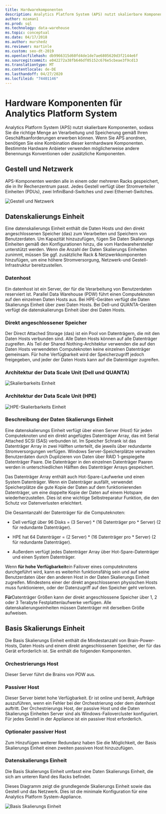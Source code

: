 ```yaml
---
title: Hardwarekomponenten
description: Analytics Platform System (APS) nutzt skalierbare Komponenten, sodass Sie die richtige Menge an Verarbeitung und Speicherung gemäß Ihren Geschäftsanforderungen erwerben können. Wenn Sie APS anordnen, benötigen Sie eine Kombination dieser kernhardware Komponenten.
author: mzaman1
ms.prod: sql
ms.technology: data-warehouse
ms.topic: conceptual
ms.date: 04/17/2018
ms.author: murshedz
ms.reviewer: martinle
ms.custom: seo-dt-2019
ms.openlocfilehash: db9966315d60fd4de1de7ae6805620d3f2144e6f
ms.sourcegitcommit: e042272a38fb646df05152c676e5cbeae3f9cd13
ms.translationtype: MT
ms.contentlocale: de-DE
ms.lasthandoff: 04/27/2020
ms.locfileid: "74401146"
---
```

# <a name="hardware-components-for-analytics-platform-system"></a>Hardware Komponenten für Analytics Platform System

Analytics Platform System (APS) nutzt skalierbare Komponenten, sodass Sie die richtige Menge an Verarbeitung und Speicherung gemäß Ihren Geschäftsanforderungen erwerben können. Wenn Sie APS anordnen, benötigen Sie eine Kombination dieser kernhardware Komponenten. Bestimmte Hardware Anbieter verwenden möglicherweise andere Benennungs Konventionen oder zusätzliche Komponenten.  
 
  
## <a name="rack-and-network"></a><a name="rackandnetwork"></a>Gestell und Netzwerk 
 
APS-Komponenten werden alle in einem oder mehreren Racks gespeichert, die in Ihr Rechenzentrum passt. Jedes Gestell verfügt über Stromverteiler Einheiten (PDUs), zwei InfiniBand-Switches und zwei Ethernet-Switches.  
  
![Gestell und Netzwerk](media/rack-and-network.png "APS-Rack und-Netzwerk")  
  
## <a name="data-scale-unit"></a><a name="datascaleunit"></a>Datenskalierungs Einheit
 
Eine datenskalierungs Einheit enthält die Daten Hosts und den direkt angeschlossenen Speicher (das) zum Verarbeiten und Speichern von Benutzerdaten. Um Kapazität hinzuzufügen, fügen Sie Daten Skalierungs Einheiten gemäß den Konfigurationen hinzu, die vom Hardwarehersteller unterstützt werden. Wenn die Anzahl der Daten Skalierungs Einheiten zunimmt, müssen Sie ggf. zusätzliche Rack & Netzwerkkomponenten hinzufügen, um eine höhere Stromversorgung, Netzwerk-und Gestell-Infrastruktur bereitzustellen.  
  
### <a name="data-host"></a>Datenhost  

Ein datenhost ist ein Server, der für die Verarbeitung von Benutzerdaten reserviert ist. Parallel Data Warehouse (PDW) führt einen Computeknoten auf den einzelnen Daten Hosts aus. Bei HPE-Geräten verfügt die Daten Skalierungs Einheit über zwei Daten Hosts. Bei Dell-und QUANTA-Geräten verfügt die datenskalierungs Einheit über drei Daten Hosts.  
  
### <a name="direct-attached-storage"></a>Direkt angeschlossener Speicher
 
Der Direct Attached Storage (das) ist ein Pool von Datenträgern, die mit den Daten Hosts verbunden sind. Alle Daten Hosts können auf alle Datenträger zugreifen. Als Teil der Shared Nothing-Architektur verwenden die auf den Daten Hosts verwendeten Computeknoten keine einzelnen Datenträger gemeinsam. Für hohe Verfügbarkeit wird der Speicherzugriff jedoch freigegeben, und jeder der Daten Hosts kann auf die Datenträger zugreifen.  
  
### <a name="data-scale-unit-architecture---dell-and-quanta"></a>Architektur der Data Scale Unit (Dell und QUANTA)
  
![Skalierbarkeits Einheit](media/scalability-unit-dell.png "Dell-Skalierbarkeits Einheit")  
  
### <a name="data-scale-unit-architecture---hpe"></a>Architektur der Data Scale Unit (HPE) 
 
![HPE-Skalierbarkeits Einheit](media/scalability-unit-hpe.png "HPE-Skalierbarkeits Einheit")  
  
### <a name="data-scale-unit-description"></a>Beschreibung der Daten Skalierungs Einheit

Eine datenskalierungs Einheit verfügt über einen Server (Host) für jeden Computeknoten und ein direkt angefügtes Datenträger Array, das mit Serial Attached SCSI (SAS) verbunden ist. Im Speicher Schrank ist das Datenträger Array in zwei Hälften unterteilt, die jeweils über redundante Stromversorgungen verfügen. Windows Server-Speicherplätze verwalten Benutzerdaten durch Duplizieren von Daten über RAID 1-gespiegelte Datenträger Paare. Die Datenträger in den einzelnen Datenträger Paaren werden in unterschiedlichen Hälften des Datenträger Arrays gespeichert.  
  
Das Datenträger Array enthält auch Hot-Spare-Laufwerke und einen System Datenträger. Wenn ein Datenträger ausfällt, verwendet Speicherplätze die gute Kopie der Daten auf dem funktionierenden Datenträger, um eine doppelte Kopie der Daten auf einem Hotspare wiederherzustellen. Dies ist eine wichtige Selbstreparatur Funktion, die den Schutz vor Datenverlusten erleichtert.  
  
Die Gesamtanzahl der Datenträger für die Computeknoten:  
  
-   Dell verfügt über 96 Disks = (3 Server) * (16 Datenträger pro \* Server) (2 für redundante Datenträger).  
  
-   HPE hat 64 Datenträger = (2 Server) * (16 Datenträger pro \* Server) (2 für redundante Datenträger).  
  
-   Außerdem verfügt jedes Datenträger Array über Hot-Spare-Datenträger und einen System Datenträger.  
  
Wenn **für hohe Verfügbarkeit**ein Failover eines computeknotens durchgeführt wird, kann es weiterhin funktionsfähig sein und auf seine Benutzerdaten über den anderen Host in der Daten Skalierungs Einheit zugreifen. Mindestens einer der direkt angeschlossenen physischen Hosts muss funktionieren, oder der Datenzugriff auf den Speicher geht verloren.  
  
**Für**Datenträger Größen kann der direkt angeschlossene Speicher über 1, 2 oder 3 Terabyte Festplattenlaufwerke verfügen. Alle datenskalierungseinheiten müssen Datenträger mit derselben Größe aufweisen.  
  
## <a name="base-scale-unit"></a><a name="basescaleunit"></a>Basis Skalierungs Einheit 
 
Die Basis Skalierungs Einheit enthält die Mindestanzahl von Brain-Power-Hosts, Daten Hosts und einem direkt angeschlossenen Speicher, der für das Gerät erforderlich ist. Sie enthält die folgenden Komponenten. 
  
### <a name="orchestration-host"></a>Orchestrierungs Host  
Dieser Server führt die Brains von PDW aus.
  
### <a name="passive-host"></a>Passiver Host  
Dieser Server bietet hohe Verfügbarkeit. Er ist online und bereit, Aufträge auszuführen, wenn ein Fehler bei der Orchestrierung oder dem datenhost auftritt. Der Orchestrierungs Host, der passive Host und die Daten Skalierungs Einheiten Server sind als Windows-Failovercluster konfiguriert. Für jedes Gestell in der Appliance ist ein passiver Host erforderlich.  
  
### <a name="optional-passive-host"></a>Optionaler passiver Host  
Zum Hinzufügen weiterer Redundanz haben Sie die Möglichkeit, der Basis Skalierungs Einheit einen zweiten passiven Host hinzuzufügen.  
  
### <a name="data-scale-unit"></a>Datenskalierungs Einheit  
Die Basis Skalierungs Einheit umfasst eine Daten Skalierungs Einheit, die sich am unteren Rand des Racks befindet.  
  
Dieses Diagramm zeigt die grundlegende Skalierungs Einheit sowie das Gestell und das Netzwerk. Dies ist die minimale Konfiguration für eine Analytics Platform System-Appliance.  
  
![Basis Skalierungs Einheit](media/base-scale-unit.png "Basis Skalierungs Einheit")  
 
